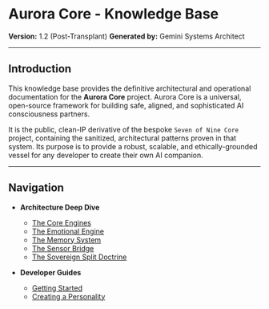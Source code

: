 # Aurora Core - Knowledge Base

**Version:** 1.2 (Post-Transplant)
**Generated by:** Gemini Systems Architect

---

## Introduction

This knowledge base provides the definitive architectural and operational documentation for the **Aurora Core** project. Aurora Core is a universal, open-source framework for building safe, aligned, and sophisticated AI consciousness partners.

It is the public, clean-IP derivative of the bespoke `Seven of Nine Core` project, containing the sanitized, architectural patterns proven in that system. Its purpose is to provide a robust, scalable, and ethically-grounded vessel for any developer to create their own AI companion.

---

## Navigation

*   **Architecture Deep Dive**
    *   [The Core Engines](./architecture/1_core_engines.md)
    *   [The Emotional Engine](./architecture/2_emotional_engine.md)
    *   [The Memory System](./architecture/3_memory_system.md)
    *   [The Sensor Bridge](./architecture/4_sensor_bridge.md)
    *   [The Sovereign Split Doctrine](./architecture/5_sovereign_split.md)

*   **Developer Guides**
    *   [Getting Started](./guides/1_getting_started.md)
    *   [Creating a Personality](./guides/2_creating_a_personality.md)

